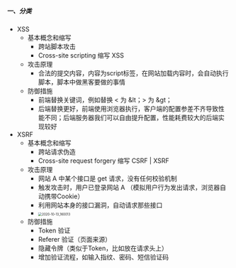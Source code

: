 ##### 一、分类

- XSS
  - 基本概念和缩写
    - 跨站脚本攻击
    - Cross-site scripting  缩写 XSS
  - 攻击原理
    - 合法的提交内容，内容为script标签，在网站加载内容时，会自动执行脚本，脚本中做黑客要做的事情
  - 防御措施
    - 前端替换关键词，例如替换 < 为 &lt；> 为 &gt；
    - 后端替换更好，前端使用浏览器执行，客户端的配置参差不齐导致性能不同；后端服务器我们可以自由提升配置，性能耗费较大的后端实现较好
- XSRF
  - 基本概念和缩写
    - 跨站请求伪造
    - Cross-site request forgery  缩写 CSRF | XSRF
  - 攻击原理
    - 网站 A 中某个接口是 get 请求，没有任何校验机制
    - 触发攻击时，用户已登录网站 A （模拟用户行为发出请求，浏览器自动携带Cookie）
    - 利用网站本身的接口漏洞，自动请求那些接口
    - <img src="D:\video\@@亮工学习资料\L140 - 前端跳槽面试必备技巧 面试官全流程指导（缺缺缺） - 266元\project\b1j6wg\pic\2020-10-13_160013.png" alt="2020-10-13_160013" style="zoom:50%;" />
  - 防御措施
    - Token 验证
    - Referer 验证（页面来源）
    - 隐藏令牌（类似于Token，比如放在请求头上）
    - 增加验证流程，如输入指纹、密码、短信验证码

